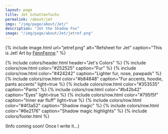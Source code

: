 ```yaml
---
layout: page
title: Jet Schattenfuchs
permalink: /about/jet
imgs: "/img/page/about/Jet/"
description: "Jet the Shadow Fox"
image: "/img/page/about/Jet/jetref.png"
---
```


{% include image.html url="jetref.png" alt="Refsheet for Jet" caption="This is Jet! Art by [FennFenne](https://bsky.app/profile/fennfenne.bsky.social)." %}

{% include colors/header.html header="Jet's Colors" %}
  {% include colors/row.html color="#252525" caption="Fur" %}
  {% include colors/row.html color="#424242" caption="Lighter fur, nose, pawpads" %}
  {% include colors/row.html color="#b84848" caption="Fur accents, hoodie, pants accents" light=true %}
  {% include colors/row.html color="#353535" caption="Pants" %}
  {% include colors/row.html color="#b42b42" caption="Eyes" light=true %}
  {% include colors/row.html color="#795f5f" caption="Inner ear fluff" light=true %}
  {% include colors/row.html color="#4f3a52" caption="Shadow magic" %}
  {% include colors/row.html color="#6e2176" caption="Shadow magic highlights" %}
{% include colors/footer.html %}

(Info coming soon! Once I write it...)